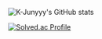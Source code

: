![K-Junyyy's GitHub stats](https://github-readme-stats.vercel.app/api?username=JunYBae&show_icons=true&theme=radical)  


[![Solved.ac Profile](http://mazassumnida.wtf/api/generate_badge?boj=bjy5420@naver.com)](https://solved.ac/bjy5420@naver.com)
